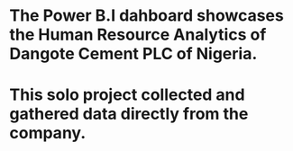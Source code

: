 # The Power B.I dahboard showcases the Human Resource Analytics of Dangote Cement PLC of Nigeria.
# This solo project collected and gathered data directly from the company.
